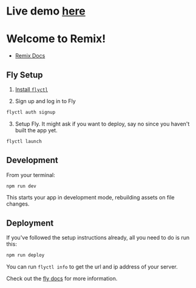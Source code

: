# Live demo [here](https://pokedex-remix-jm.fly.dev/)



# Welcome to Remix!

- [Remix Docs](https://remix.run/docs)

## Fly Setup

1. [Install `flyctl`](https://fly.io/docs/getting-started/installing-flyctl/)

2. Sign up and log in to Fly

```sh
flyctl auth signup
```

3. Setup Fly. It might ask if you want to deploy, say no since you haven't built the app yet.

```sh
flyctl launch
```

## Development

From your terminal:

```sh
npm run dev
```

This starts your app in development mode, rebuilding assets on file changes.

## Deployment

If you've followed the setup instructions already, all you need to do is run this:

```sh
npm run deploy
```

You can run `flyctl info` to get the url and ip address of your server.

Check out the [fly docs](https://fly.io/docs/getting-started/node/) for more information.
